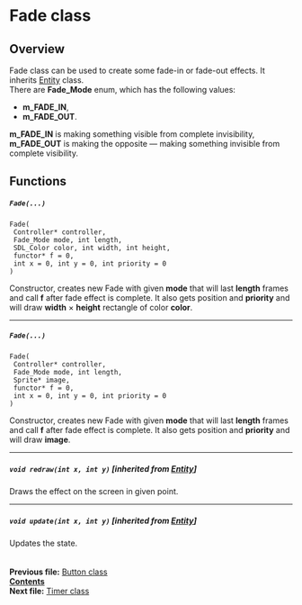 ﻿# Fade class

## Overview

Fade class can be used to create some fade-in or fade-out effects. It inherits [Entity](04_Entity.md) class.  
There are **Fade_Mode** enum, which has the following values:
* **m_FADE_IN**, 
* **m_FADE_OUT**.

**m_FADE_IN** is making something visible from complete invisibility, **m_FADE_OUT** is making the opposite — making something invisible from complete visibility.

## Functions  

##### `Fade(...)`
    Fade(
     Controller* controller,
     Fade_Mode mode, int length,
     SDL_Color color, int width, int height,
     functor* f = 0,
     int x = 0, int y = 0, int priority = 0
    )
Constructor, creates new Fade with given **mode** that will last **length** frames and call **f** after fade effect is complete. It also gets position and **priority** and will draw **width** × **height** rectangle of color **color**.  

----
##### `Fade(...)`
    Fade(
     Controller* controller,
     Fade_Mode mode, int length,
     Sprite* image,
     functor* f = 0,
     int x = 0, int y = 0, int priority = 0
    )
Constructor, creates new Fade with given **mode** that will last **length** frames and call **f** after fade effect is complete. It also gets position and **priority** and will draw **image**.  

----
##### `void redraw(int x, int y)` [inherited from [Entity](04_Entity.md#void-redrawint-x-int-y)]
Draws the effect on the screen in given point.  

----
##### `void update(int x, int y)` [inherited from [Entity](04_Entity.md#void-updateint-x-int-y)]
Updates the state.  
   
   
**Previous file:** [Button class](17_Button.md)  
**[Contents](00_Contents.md)**  
**Next file:** [Timer class](19_Timer.md) 